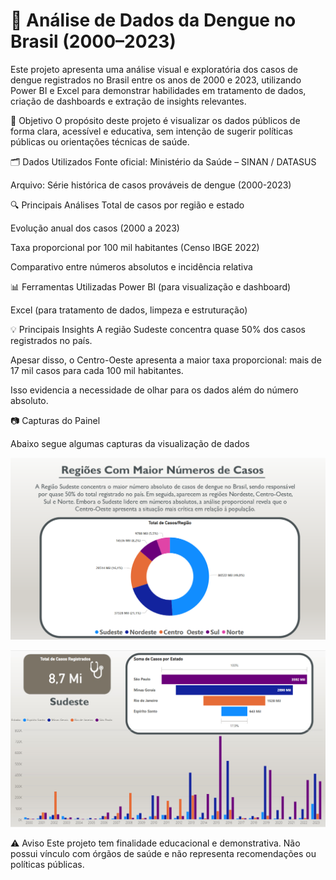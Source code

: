 # 🦟 Análise de Dados da Dengue no Brasil (2000–2023)

Este projeto apresenta uma análise visual e exploratória dos casos de dengue registrados no Brasil entre os anos de 2000 e 2023, utilizando Power BI e Excel para demonstrar habilidades em tratamento de dados, criação de dashboards e extração de insights relevantes.


📌 Objetivo
O propósito deste projeto é visualizar os dados públicos de forma clara, acessível e educativa, sem intenção de sugerir políticas públicas ou orientações técnicas de saúde.



🗂️ Dados Utilizados
Fonte oficial: Ministério da Saúde – SINAN / DATASUS

Arquivo: Série histórica de casos prováveis de dengue (2000-2023)


🔍 Principais Análises
Total de casos por região e estado

Evolução anual dos casos (2000 a 2023)

Taxa proporcional por 100 mil habitantes (Censo IBGE 2022)

Comparativo entre números absolutos e incidência relativa


📊 Ferramentas Utilizadas
Power BI (para visualização e dashboard)

Excel (para tratamento de dados, limpeza e estruturação)





💡 Principais Insights
A região Sudeste concentra quase 50% dos casos registrados no país.

Apesar disso, o Centro-Oeste apresenta a maior taxa proporcional: mais de 17 mil casos para cada 100 mil habitantes.

Isso evidencia a necessidade de olhar para os dados além do número absoluto.


📷 Capturas do Painel

Abaixo segue algumas capturas da visualização de dados



![Exemplo de visualização de dados](exemplo1.png)

![Descrição da imagem](exemplo2.png)



⚠️ Aviso
Este projeto tem finalidade educacional e demonstrativa. Não possui vínculo com órgãos de saúde e não representa recomendações ou políticas públicas.
